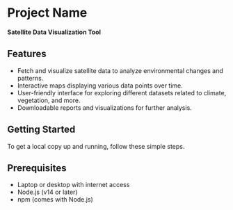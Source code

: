 # Project Name  
**Satellite Data Visualization Tool**

## Features
- Fetch and visualize satellite data to analyze environmental changes and patterns.
- Interactive maps displaying various data points over time.
- User-friendly interface for exploring different datasets related to climate, vegetation, and more.
- Downloadable reports and visualizations for further analysis.

## Getting Started
To get a local copy up and running, follow these simple steps.

## Prerequisites
- Laptop or desktop with internet access
- Node.js (v14 or later)
- npm (comes with Node.js)

